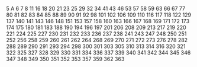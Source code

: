 5 A
6
7
8
11
16
18
20
21
23
25
29
32
34
41
43
46
53
57
58
59
63
66
67
77
80
81
82
83
84
85
88
89
90
91
92
98
101
102
106
109
110
116
117
118
122
129
137
140
141
143
146
148
151
153
157
158
160
163
166
167
168
169
171
172
173
174
175
180
181
183
188
190
194
196
197
201
206
208
209
213
217
219
220
221
224
225
227
230
231
232
233
236
237
238
241
243
247
248
250
251
252
256
258
259
260
261
262
264
268
269
270
271
272
273
276
278
282
288
289
290
291
293
294
298
300
301
303
305
310
313
314
316
320
321
322
325
327
328
329
330
331
334
336
337
339
340
341
342
344
345
346
347
348
349
350
351
352
353
357
359
362
363
